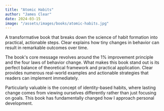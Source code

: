 ```yaml
---
title: "Atomic Habits"
author: "James Clear"
date: 2024-03-15
image: "/assets/images/books/atomic-habits.jpg"
---
```


A transformative book that breaks down the science of habit formation into practical, actionable steps. Clear explains how tiny changes in behavior can result in remarkable outcomes over time.

The book's core message revolves around the 1% improvement principle and the four laws of behavior change. What makes this book stand out is its perfect balance of theoretical framework and practical application. Clear provides numerous real-world examples and actionable strategies that readers can implement immediately.

Particularly valuable is the concept of identity-based habits, where lasting change comes from viewing ourselves differently rather than just focusing on goals. This book has fundamentally changed how I approach personal development. 